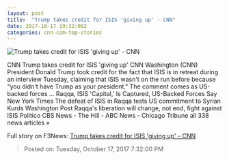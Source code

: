 ```yaml
---
layout: post
title:  "Trump takes credit for ISIS 'giving up' - CNN"
date: 2017-10-17 19:32:00Z
categories: cnn-com-top-stories
---
```


![Trump takes credit for ISIS 'giving up' - CNN](http://cdn.cnn.com/cnnnext/dam/assets/171017141912-raqqa-gabriel-chaim-1-super-tease.jpg)

CNN Trump takes credit for ISIS 'giving up' CNN Washington (CNN) President Donald Trump took credit for the fact that ISIS is in retreat during an interview Tuesday, claiming that ISIS wasn't on the run before because "you didn't have Trump as your president." The comment comes as US-backed forces ... Raqqa, ISIS 'Capital,' Is Captured, US-Backed Forces Say New York Times The defeat of ISIS in Raqqa tests US commitment to Syrian Kurds Washington Post Raqqa's liberation will change, not end, fight against ISIS Politico CBS News - The Hill - ABC News - Chicago Tribune all 338 news articles »


Full story on F3News: [Trump takes credit for ISIS 'giving up' - CNN](http://www.f3nws.com/n/DQtjVB)

> Posted on: Tuesday, October 17, 2017 7:32:00 PM
